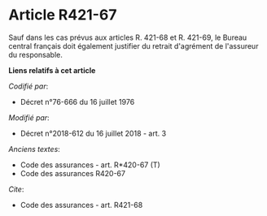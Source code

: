 # Article R421-67

Sauf dans les cas prévus aux articles R. 421-68 et R. 421-69, le Bureau central français doit également justifier du retrait
d'agrément de l'assureur du responsable.

**Liens relatifs à cet article**

_Codifié par_:

  - Décret n°76-666 du 16 juillet 1976

_Modifié par_:

  - Décret n°2018-612 du 16 juillet 2018 - art. 3

_Anciens textes_:

  - Code des assurances - art. R*420-67 (T)
  - Code des assurances R420-67

_Cite_:

  - Code des assurances - art. R421-68
